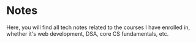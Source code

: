 # Notes
Here, you will find all tech notes related to the courses I have enrolled in, whether it's web development, DSA, core CS fundamentals, etc.
